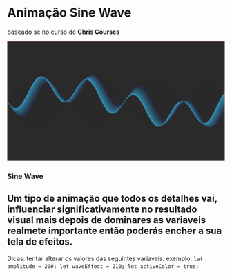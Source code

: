 # Animação Sine Wave

baseado se no curso de **Chris Courses**

![Figure. Sine Wave](https://raw.githubusercontent.com/junior-isabel/sine-wave/main/sine-wave.PNG)

### Sine Wave

Um tipo de animação que todos os detalhes vai, influenciar significativamente no resultado visual mais depois de dominares as variaveis realmete importante então poderás encher a sua tela de efeitos.
----------

Dicas: 
tentar alterar os valores das seguintes variaveis.
exemplo:
`
let amplitude = 200;
let waveEffect = 210;
let activeColor = true;
`